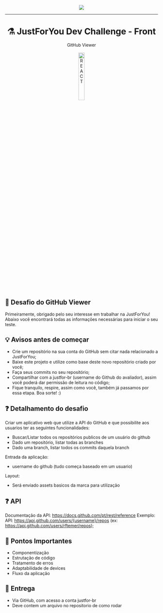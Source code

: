 <div align="center">
  <img src="https://revobeautytech.com.br/assinaturas/logo-jfy.png">
</div>

---

<div align="center">
  <h1>⚗️ JustForYou Dev Challenge - Front</h1>
</div>

<div align="center">
    GitHub Viewer
</div>

<br>

<div align="center">
  <img src="https://reactjs.org/logo-og.png" alt="REACT"  style="width:20%; height:20%"/>
</div>

## 🔰 Desafio do GitHub Viewer

Primeiramente, obrigado pelo seu interesse em trabalhar na JustForYou! Abaixo você encontrará todas as informações necessárias para iniciar o seu teste.

## 💡 Avisos antes de começar

* Crie um repositório na sua conta do GitHub sem citar nada relacionado a JustForYou;
* Baixe este projeto e utilize como base deste novo repositório criado por você;
* Faça seus commits no seu repositório;
* Compartilhar com a justfor-br (username do Github do avaliador), assim você poderá dar permissão de leitura no código;
* Fique tranquilo, respire, assim como você, também já passamos por essa etapa. Boa sorte! :)

## ❓ Detalhamento do desafio

Criar um aplicativo web que utilize a API do GitHub e que possibilite aos usuarios ter as seguintes funcionalidades:
* Buscar/Listar todos os repositórios publicos de um usuário do github
* Dado um repositório, listar todas as branches
* Dado uma branch, listar todos os commits daquela branch

Entrada da aplicação:
* username do github (tudo começa baseado em um usuario)

Layout:
* Será enviado assets basicos da marca para utilização

## ❓ API

Documentação da API: https://docs.github.com/pt/rest/reference
Exemplo:
API: https://api.github.com/users/{username}/repos
 (ex: https://api.github.com/users/rftemer/repos);


## 📝 Pontos Importantes

* Componentização 
* Estrutação de código
* Tratamento de erros
* Adaptabilidade de devices
* Fluxo da aplicação

## 📝 Entrega

* Via GitHub, com acesso a conta justfor-br
* Deve contem um arquivo no repositorio de como rodar

